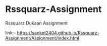 # Rssquarz-Assignment
Rssquarz Dukaan Assignment

link:- https://sanket2404.github.io/Rssquarz-Assignment/Assignment/index.html
